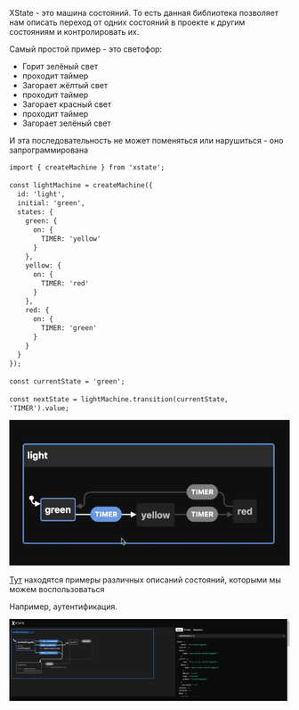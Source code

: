 
XState - это машина состояний. То есть данная библиотека позволяет нам описать переход от одних состояний в проекте к другим состояниям и контролировать их.

Самый простой пример - это светофор:
- Горит зелёный свет
- проходит таймер
- Загорает жёлтый свет
- проходит таймер
- Загорает красный свет
- проходит таймер
- Загорает зелёный свет

И эта последовательность не может поменяться или нарушиться - оно запрограммирована

```JS
import { createMachine } from 'xstate';

const lightMachine = createMachine({
  id: 'light',
  initial: 'green',
  states: {
    green: {
      on: {
        TIMER: 'yellow'
      }
    },
    yellow: {
      on: {
        TIMER: 'red'
      }
    },
    red: {
      on: {
        TIMER: 'green'
      }
    }
  }
});

const currentState = 'green';

const nextState = lightMachine.transition(currentState, 'TIMER').value;
```

![](_png/Pasted%20image%2020230314092425.png)

[Тут](https://xstate-catalogue.com/) находятся примеры различных описаний состояний, которыми мы можем воспользоваться

Например, аутентификация.

![](_png/Pasted%20image%2020230314092953.png)









